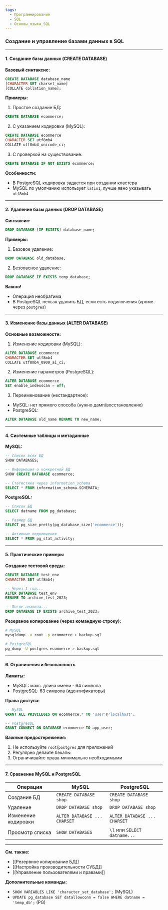 ```yaml
---
tags:
  - Программирование
  - SQL
  - Основы_языка_SQL
---
```

### **Создание и управление базами данных в SQL**

---

#### **1. Создание базы данных (CREATE DATABASE)**

**Базовый синтаксис:**
```sql
CREATE DATABASE database_name
[CHARACTER SET charset_name]
[COLLATE collation_name];
```

**Примеры:**

1. Простое создание БД:
```sql
CREATE DATABASE ecommerce;
```

2. С указанием кодировки (MySQL):
```sql
CREATE DATABASE ecommerce 
CHARACTER SET utf8mb4 
COLLATE utf8mb4_unicode_ci;
```

3. С проверкой на существование:
```sql
CREATE DATABASE IF NOT EXISTS ecommerce;
```

**Особенности:**
- В PostgreSQL кодировка задается при создании кластера
- MySQL по умолчанию использует `latin1`, лучше явно указывать `utf8mb4`

---

#### **2. Удаление базы данных (DROP DATABASE)**

**Синтаксис:**
```sql
DROP DATABASE [IF EXISTS] database_name;
```

**Примеры:**

1. Базовое удаление:
```sql
DROP DATABASE old_database;
```

2. Безопасное удаление:
```sql
DROP DATABASE IF EXISTS temp_database;
```

**Важно!**
- Операция необратима
- В PostgreSQL нельзя удалить БД, если есть подключения (кроме через `postgres`)

---

#### **3. Изменение базы данных (ALTER DATABASE)**

**Основные возможности:**

1. Изменение кодировки (MySQL):
```sql
ALTER DATABASE ecommerce 
CHARACTER SET utf8mb4 
COLLATE utf8mb4_0900_ai_ci;
```

2. Изменение параметров (PostgreSQL):
```sql
ALTER DATABASE ecommerce 
SET enable_indexscan = off;
```

3. Переименование (нестандартное):
- MySQL: нет прямого способа (нужно дамп/восстановление)
- PostgreSQL: 
```sql
ALTER DATABASE old_name RENAME TO new_name;
```

---

#### **4. Системные таблицы и метаданные**

**MySQL:**
```sql
-- Список всех БД
SHOW DATABASES;

-- Информация о конкретной БД
SHOW CREATE DATABASE ecommerce;

-- Статистика через information_schema
SELECT * FROM information_schema.SCHEMATA;
```

**PostgreSQL:**
```sql
-- Список БД
SELECT datname FROM pg_database;

-- Размер БД
SELECT pg_size_pretty(pg_database_size('ecommerce'));

-- Активные подключения
SELECT * FROM pg_stat_activity;
```

---

#### **5. Практические примеры**

**Создание тестовой среды:**
```sql
CREATE DATABASE test_env 
CHARACTER SET utf8mb4;

-- Через 1 год...
ALTER DATABASE test_env 
RENAME TO archive_test_2023;

-- После анализа...
DROP DATABASE IF EXISTS archive_test_2023;
```

**Резервное копирование (через командную строку):**
```bash
# MySQL
mysqldump -u root -p ecommerce > backup.sql

# PostgreSQL
pg_dump -U postgres ecommerce > backup.sql
```

---

#### **6. Ограничения и безопасность**

**Лимиты:**
- MySQL: макс. длина имени - 64 символа
- PostgreSQL: 63 символа (идентификаторы)

**Права доступа:**
```sql
-- MySQL
GRANT ALL PRIVILEGES ON ecommerce.* TO 'user'@'localhost';

-- PostgreSQL
GRANT CONNECT ON DATABASE ecommerce TO app_user;
```

**Важные предостережения:**
1. Не используйте `root`/`postgres` для приложений
2. Регулярно делайте бэкапы
3. Ограничивайте права минимально необходимыми

---

#### **7. Сравнение MySQL и PostgreSQL**

| Операция            | MySQL                        | PostgreSQL                   |
| ------------------- | ---------------------------- | ---------------------------- |
| Создание БД         | `CREATE DATABASE shop`       | `CREATE DATABASE shop`       |
| Удаление            | `DROP DATABASE shop`         | `DROP DATABASE shop`         |
| Изменение кодировки | `ALTER DATABASE ... CHARSET` | `ALTER DATABASE ... CHARSET` |
| Просмотр списка     | `SHOW DATABASES`             | `\l` или `SELECT datname...` |

---

**См. также:**  
- [[Резервное копирование БД]]  
- [[Настройка производительности СУБД]]  
- [[Управление пользователями и правами]]  

**Дополнительные команды:**  
- `SHOW VARIABLES LIKE 'character_set_database';` (MySQL)  
- `UPDATE pg_database SET datallowconn = false WHERE datname = 'temp_db';` (PG)
